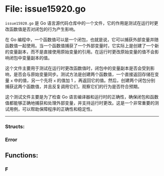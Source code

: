 # File: issue15920.go

`issue15920.go` 是 Go 语言源代码仓库中的一个文件，它的作用是测试在运行时更改函数值是否对闭包的行为产生影响。

在 Go 编程中，一个函数值可以是一个闭包，也就是说，它可以捕获外部变量并随函数值一起使用。当一个函数值捕获了一个外部变量时，它实际上是创建了一个新的变量副本，而不是直接使用原始变量的引用。在运行时更改原始变量的值不会影响闭包中变量副本的值。

这个文件主要用于测试在运行时更改函数值时，闭包中的变量副本是否会受到影响，是否会与原始变量同步。测试方法是创建两个函数值，一个直接返回存储在变量 `x` 中的值，另一个先将 `x` 的值加 1 ，再返回它的值。然后，创建两个闭包分别捕获这两个函数值，并且反复调用它们，观察它们的行为是否符合预期。

这个测试文件主要是为了检查 Go 语言编译器和运行时的正确性，确保闭包和函数值都能够正确地捕获和处理外部变量，并支持运行时更改。这是一个非常重要的测试用例，可以帮助保障程序的正确性和稳定性。




---

### Structs:

### Error





## Functions:

### F





